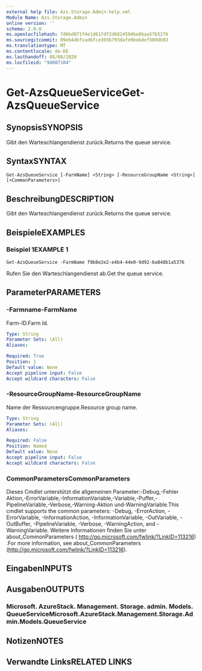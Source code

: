 ```yaml
---
external help file: Azs.Storage.Admin-help.xml
Module Name: Azs.Storage.Admin
online version: ''
schema: 2.0.0
ms.openlocfilehash: 7d6bd071f4e1d61fdf2d682459dbe8baa57b5276
ms.sourcegitcommit: 09eb4dbfcad6fce303b793dafe9bebdef589db03
ms.translationtype: MT
ms.contentlocale: de-DE
ms.lasthandoff: 08/08/2020
ms.locfileid: "94007104"
---
```

# <span data-ttu-id="0e8c9-101">Get-AzsQueueService</span><span class="sxs-lookup"><span data-stu-id="0e8c9-101">Get-AzsQueueService</span></span>

## <span data-ttu-id="0e8c9-102">Synopsis</span><span class="sxs-lookup"><span data-stu-id="0e8c9-102">SYNOPSIS</span></span>
<span data-ttu-id="0e8c9-103">Gibt den Warteschlangendienst zurück.</span><span class="sxs-lookup"><span data-stu-id="0e8c9-103">Returns the queue service.</span></span>

## <span data-ttu-id="0e8c9-104">Syntax</span><span class="sxs-lookup"><span data-stu-id="0e8c9-104">SYNTAX</span></span>

```
Get-AzsQueueService [-FarmName] <String> [-ResourceGroupName <String>] [<CommonParameters>]
```

## <span data-ttu-id="0e8c9-105">Beschreibung</span><span class="sxs-lookup"><span data-stu-id="0e8c9-105">DESCRIPTION</span></span>
<span data-ttu-id="0e8c9-106">Gibt den Warteschlangendienst zurück.</span><span class="sxs-lookup"><span data-stu-id="0e8c9-106">Returns the queue service.</span></span>

## <span data-ttu-id="0e8c9-107">Beispiele</span><span class="sxs-lookup"><span data-stu-id="0e8c9-107">EXAMPLES</span></span>

### <span data-ttu-id="0e8c9-108">Beispiel 1</span><span class="sxs-lookup"><span data-stu-id="0e8c9-108">EXAMPLE 1</span></span>
```
Get-AzsQueueService -FarmName f9b8e2e2-e4b4-44e0-9d92-6a848b1a5376
```

<span data-ttu-id="0e8c9-109">Rufen Sie den Warteschlangendienst ab.</span><span class="sxs-lookup"><span data-stu-id="0e8c9-109">Get the queue service.</span></span>

## <span data-ttu-id="0e8c9-110">Parameter</span><span class="sxs-lookup"><span data-stu-id="0e8c9-110">PARAMETERS</span></span>

### <span data-ttu-id="0e8c9-111">-Farmname</span><span class="sxs-lookup"><span data-stu-id="0e8c9-111">-FarmName</span></span>
<span data-ttu-id="0e8c9-112">Farm-ID.</span><span class="sxs-lookup"><span data-stu-id="0e8c9-112">Farm Id.</span></span>

```yaml
Type: String
Parameter Sets: (All)
Aliases:

Required: True
Position: 1
Default value: None
Accept pipeline input: False
Accept wildcard characters: False
```

### <span data-ttu-id="0e8c9-113">-ResourceGroupName</span><span class="sxs-lookup"><span data-stu-id="0e8c9-113">-ResourceGroupName</span></span>
<span data-ttu-id="0e8c9-114">Name der Ressourcengruppe.</span><span class="sxs-lookup"><span data-stu-id="0e8c9-114">Resource group name.</span></span>

```yaml
Type: String
Parameter Sets: (All)
Aliases:

Required: False
Position: Named
Default value: None
Accept pipeline input: False
Accept wildcard characters: False
```

### <span data-ttu-id="0e8c9-115">CommonParameters</span><span class="sxs-lookup"><span data-stu-id="0e8c9-115">CommonParameters</span></span>
<span data-ttu-id="0e8c9-116">Dieses Cmdlet unterstützt die allgemeinen Parameter:-Debug,-Fehler Aktion,-ErrorVariable,-InformationVariable,-Variable,-Puffer,-PipelineVariable,-Verbose,-Warning-Aktion und-WarningVariable.</span><span class="sxs-lookup"><span data-stu-id="0e8c9-116">This cmdlet supports the common parameters: -Debug, -ErrorAction, -ErrorVariable, -InformationAction, -InformationVariable, -OutVariable, -OutBuffer, -PipelineVariable, -Verbose, -WarningAction, and -WarningVariable.</span></span> <span data-ttu-id="0e8c9-117">Weitere Informationen finden Sie unter about_CommonParameters ( http://go.microsoft.com/fwlink/?LinkID=113216) .</span><span class="sxs-lookup"><span data-stu-id="0e8c9-117">For more information, see about_CommonParameters (http://go.microsoft.com/fwlink/?LinkID=113216).</span></span>

## <span data-ttu-id="0e8c9-118">Eingaben</span><span class="sxs-lookup"><span data-stu-id="0e8c9-118">INPUTS</span></span>

## <span data-ttu-id="0e8c9-119">Ausgaben</span><span class="sxs-lookup"><span data-stu-id="0e8c9-119">OUTPUTS</span></span>

### <span data-ttu-id="0e8c9-120">Microsoft. AzureStack. Management. Storage. admin. Models. QueueService</span><span class="sxs-lookup"><span data-stu-id="0e8c9-120">Microsoft.AzureStack.Management.Storage.Admin.Models.QueueService</span></span>

## <span data-ttu-id="0e8c9-121">Notizen</span><span class="sxs-lookup"><span data-stu-id="0e8c9-121">NOTES</span></span>

## <span data-ttu-id="0e8c9-122">Verwandte Links</span><span class="sxs-lookup"><span data-stu-id="0e8c9-122">RELATED LINKS</span></span>
